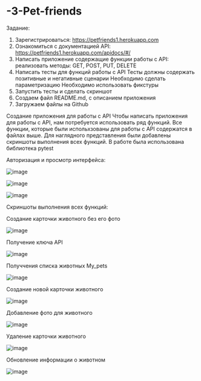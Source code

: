 # -3-Pet-friends

Задание:
1. Зарегистрироваться: https://petfriends1.herokuapp.com
2. Ознакомиться с документацией API: https://petfriends1.herokuapp.com/apidocs/#/
3. Написать приложение содержащие функции работы с API:
реализовать методы:
GET,
POST,
PUT,
DELETE
4. Написать тесты для функций работы с API
Тесты должны содержать позитивные и негативные сценарии
Необходимо сделать параметризацию
Необходимо использовать фикстуры
5. Запустить тесты и сделать скриншот
6. Создаем файл README.md, с описанием приложения
7. Загружаем файлы на Github

Создание приложения для работы с API
Чтобы написать приложения для работы с API, нам потребуется использовать ряд функций. Все функции, которые были испольхзованы для работы с API содержатся в файлах выше. Для наглядного представления были добавлены скриншоты выполнения всех функций. В работе была использована библиотека pytest

Авторизация и просмотр интерфейса: 

![image](https://user-images.githubusercontent.com/92279258/147342107-ff216790-ba5a-4904-a8ae-c1cfc3a1b5e3.png)

![image](https://user-images.githubusercontent.com/92279258/147342120-09ac0249-1bb2-46d9-9d9e-d4e58e7ffbaa.png)

![image](https://user-images.githubusercontent.com/92279258/147342159-1f7c4a1b-53ad-4f74-8d25-bad8a1c0a908.png)

Скриншоты выполнения всех функций: 

Создание карточки животного без его фото 

![image](https://user-images.githubusercontent.com/92279258/147344092-7b7e66c3-bb4b-4859-8f07-d0cd0d2a8bee.png)

Получение ключа API

![image](https://user-images.githubusercontent.com/92279258/147344220-fa5edae7-57a1-44eb-a3ad-5c124761ad88.png)

Получчения списка животных My_pets

![image](https://user-images.githubusercontent.com/92279258/147344979-7cd29e70-e14e-4a1a-b7e1-62f354f426de.png)

Создание новой карточки животного

![image](https://user-images.githubusercontent.com/92279258/147345095-773847a2-4118-46a0-b475-458f0f846aef.png)

Добавление фото для животного

![image](https://user-images.githubusercontent.com/92279258/147376683-ec6924b2-312b-4d5f-9d36-47229f9387aa.png)


Удаление карточки животного

![image](https://user-images.githubusercontent.com/92279258/147376636-939b8339-8340-4023-97d0-3e3e56288e1c.png)

Обновление информации о животном

![image](https://user-images.githubusercontent.com/92279258/147376745-6f524d02-68c7-4191-9567-1572be00b53b.png)




